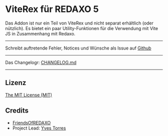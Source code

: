 # ViteRex für REDAXO 5

Das Addon ist nur ein Teil von ViteRex und nicht separat erhältlich (oder nützlich).
Es bietet ein paar Utility-Funktionen für die Verwendung mit Vite JS in Zusammenhang mit Redaxo.

---

Schreibt auftretende Fehler, Notices und Wünsche als Issue auf [Github](https://github.com/ynamite/viterex/issues)

---

Das Changelogr: [CHANGELOG.md](CHANGELOG.md)

---

## Lizenz

[The MIT License (MIT)](LICENSE.md)

## Credits

- [FriendsOfREDAXO](https://github.com/FriendsOfREDAXO)
- Project Lead: [Yves Torres](https://github.com/ynamite)
